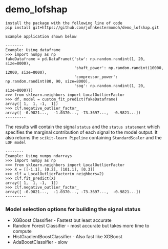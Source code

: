 # demo_lofshap
    install the package with the following line of code
    pip install git+https://github.com/johnkestermomoh/demo_lofshap.git
    
`Example application shown below`

    --------
    Example: Using dataframe
    >>> import numpy as np
    fakeDataframe = pd.DataFrame({'stw': np.random.randint(1, 20, size=8000),
                                  'shaft_power': np.random.randint(10000, 12000, size=8000),
                                  'compressor_power': np.random.randint(80, 90, size=8000),
                                  'sog': np.random.randint(1, 20, size=8000)})
    >>> from sklearn.neighbors import LocalOutlierFactor
    >>> df, model = custom_fit_predict(fakeDataframe)
    array([ 1,  1, -1,  1])
    >>> clf.negative_outlier_factor_
    array([ -0.9821...,  -1.0370..., -73.3697...,  -0.9821...])
    ---------

The results will contain the signal `status` and the `status statement` which specifies the marginal contribution of 
each signal to the model output. It also returns the `scikit-learn Pipeline` containing 
`StandardScaler` and the `LOF model`


    
    --------
    Example: Using numpy ndarrays 
    >>> import numpy as np
    >>> from sklearn.neighbors import LocalOutlierFactor
    >>> X = [[-1.1], [0.2], [101.1], [0.3]]
    >>> clf = LocalOutlierFactor(n_neighbors=2)
    >>> clf.fit_predict(X)
    array([ 1,  1, -1,  1])
    >>> clf.negative_outlier_factor_
    array([ -0.9821...,  -1.0370..., -73.3697...,  -0.9821...])
    ---------
    
### Model selection options for building the signal status
  - XGBoost Classifier - Fastest but least accurate
  - Random Forest Classifier - most accurate but takes more time to compute
  - HistGradientBoostClassifier - Also fast like XGBoost
  - AdaBoostClassifier - slow
